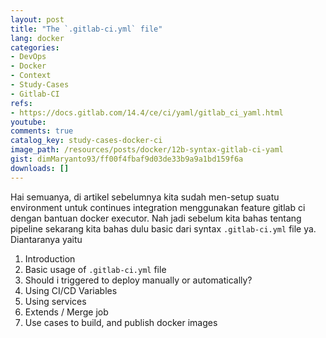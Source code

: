 ```yaml
---
layout: post
title: "The `.gitlab-ci.yml` file"
lang: docker
categories:
- DevOps
- Docker
- Context
- Study-Cases
- Gitlab-CI
refs: 
- https://docs.gitlab.com/14.4/ce/ci/yaml/gitlab_ci_yaml.html
youtube: 
comments: true
catalog_key: study-cases-docker-ci
image_path: /resources/posts/docker/12b-syntax-gitlab-ci-yaml
gist: dimMaryanto93/ff00f4fbaf9d03de33b9a9a1bd159f6a
downloads: []
---
```


Hai semuanya, di artikel sebelumnya kita sudah men-setup suatu environment untuk continues integration menggunakan feature gitlab ci dengan bantuan docker executor. Nah jadi sebelum kita bahas tentang pipeline sekarang kita bahas dulu basic dari syntax `.gitlab-ci.yml` file ya. Diantaranya yaitu

1. Introduction
2. Basic usage of `.gitlab-ci.yml` file
3. Should i triggered to deploy manually or automatically?
4. Using CI/CD Variables
5. Using services
6. Extends / Merge job
7. Use cases to build, and publish docker images